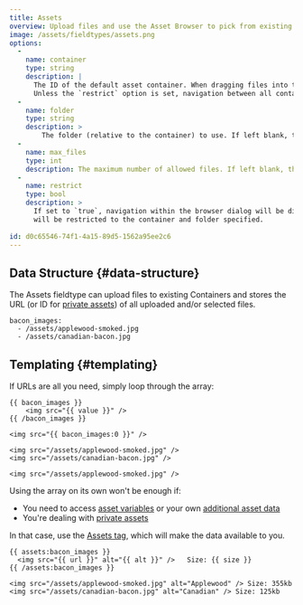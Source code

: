 ```yaml
---
title: Assets
overview: Upload files and use the Asset Browser to pick from existing files in your Asset Containers.
image: /assets/fieldtypes/assets.png
options:
  -
    name: container
    type: string
    description: |
      The ID of the default asset container. When dragging files into the fieldtype, they will be uploaded to this container.
      Unless the `restrict` option is set, navigation between all containers will be allowed in the browser dialog.
  -
    name: folder
    type: string
    description: >
        The folder (relative to the container) to use. If left blank, the root folder of the container will be used.
  -
    name: max_files
    type: int
    description: The maximum number of allowed files. If left blank, there will be no limit.
  -
    name: restrict
    type: bool
    description: >
      If set to `true`, navigation within the browser dialog will be disabled, and you
      will be restricted to the container and folder specified.
    
id: d0c65546-74f1-4a15-89d5-1562a95ee2c6
---
```

## Data Structure {#data-structure}

The Assets fieldtype can upload files to existing Containers and stores the URL (or ID for [private assets][private-assets]) of all uploaded and/or selected files.

``` .language-yaml
bacon_images:
  - /assets/applewood-smoked.jpg
  - /assets/canadian-bacon.jpg
```

## Templating {#templating}

If URLs are all you need, simply loop through the array:

```
{{ bacon_images }}
    <img src="{{ value }}" />
{{ /bacon_images }}

<img src="{{ bacon_images:0 }}" />
```

``` .language-output
<img src="/assets/applewood-smoked.jpg" />
<img src="/assets/canadian-bacon.jpg" />

<img src="/assets/applewood-smoked.jpg" />
```

Using the array on its own won't be enough if:

- You need to access [asset variables](/variables#asset) or your own [additional asset data](/assets#additional-data)
- You're dealing with [private assets][private-assets]

In that case, use the [Assets tag](/tags/assets), which will make the data available to you.

```
{{ assets:bacon_images }}
  <img src="{{ url }}" alt="{{ alt }}" />   Size: {{ size }}
{{ /assets:bacon_images }}
```

``` .language-output
<img src="/assets/applewood-smoked.jpg" alt="Applewood" /> Size: 355kb
<img src="/assets/canadian-bacon.jpg" alt="Canadian" /> Size: 125kb
```

[private-assets]: /assets#private-assets